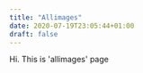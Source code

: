 ```yaml
---
title: "Allimages"
date: 2020-07-19T23:05:44+01:00
draft: false
---
```


Hi. This is 'allimages' page
